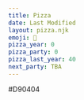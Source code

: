```yaml
---
title: Pizza
date: Last Modified
layout: pizza.njk
emoji: 🍕
pizza_year: 0
pizza_party: 0
pizza_last_year: 40
next_party: TBA
---
```


#D90404